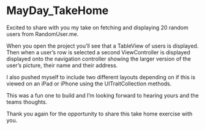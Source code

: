 # MayDay_TakeHome


Excited to share with you my take on fetching and displaying 20 random users from RandomUser.me. 

When you open the project you’ll see that a TableView of users is displayed. Then when a user’s row is selected a second ViewController is displayed displayed onto the navigation controller showing the larger version of the user’s picture, their name and their address.

I also pushed myself to include two different layouts depending on if this is viewed on an iPad or iPhone using the UITraitCollection methods.

This was a fun one to build and I’m looking forward to hearing yours and the teams thoughts.

Thank you again for the opportunity to share this take home exercise with you. 
